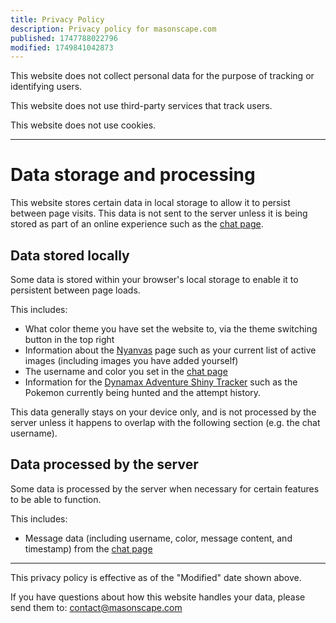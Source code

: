 ```yaml
---
title: Privacy Policy
description: Privacy policy for masonscape.com
published: 1747788022796
modified: 1749841042873
---
```


This website does not collect personal data for the purpose of tracking or identifying users.

This website does not use third-party services that track users.

This website does not use cookies.

---

# Data storage and processing

This website stores certain data in local storage to allow it to persist between page visits. This data is not sent to the server unless it is being stored as part of an online experience such as the [chat page](https://masonscape.com/chat).

## Data stored locally

Some data is stored within your browser's local storage to enable it to persistent between page loads.   

This includes:
- What color theme you have set the website to, via the theme switching button in the top right
- Information about the [Nyanvas](https://masonscape.com/nyanvas) page such as your current list of active images (including images you have added yourself)
- The username and color you set in the [chat page](https://masonscape.com/chat)
- Information for the [Dynamax Adventure Shiny Tracker](https://masonscape.com/tools/da-shiny) such as the Pokemon currently being hunted and the attempt history.

This data generally stays on your device only, and is not processed by the server unless it happens to overlap with the following section (e.g. the chat username).

## Data processed by the server

Some data is processed by the server when necessary for certain features to be able to function.

This includes:
- Message data (including username, color, message content, and timestamp) from the [chat page](https://masonscape.com/chat)

---

This privacy policy is effective as of the "Modified" date shown above.

If you have questions about how this website handles your data, please send them to: [contact@masonscape.com](mailto:contact@masonscape.com)